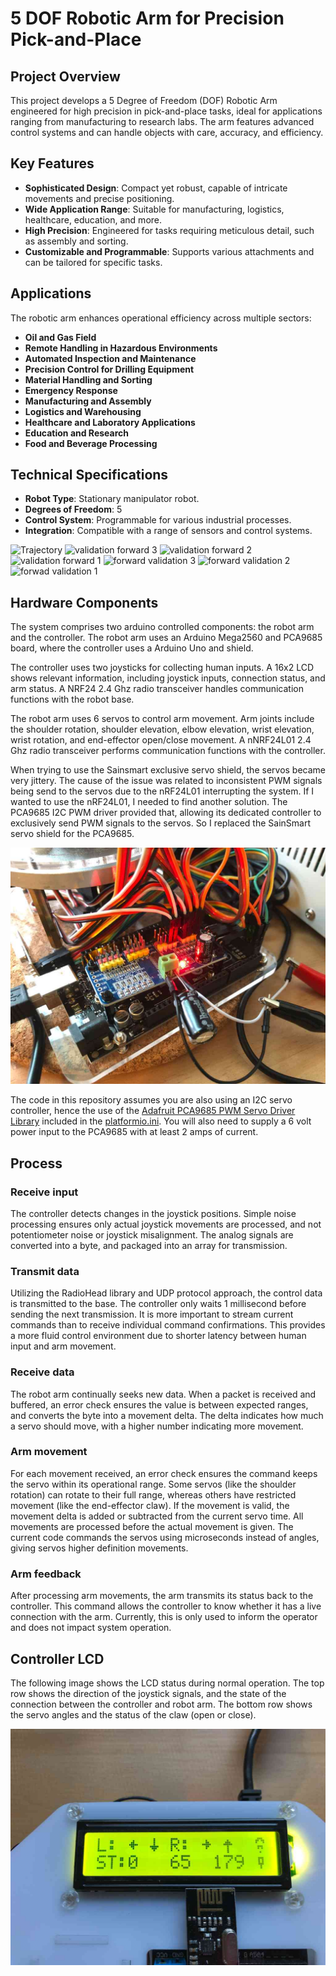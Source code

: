 [//]: # (image reference)
[controller_complete]: ./images/controller-complete.jpg
[controller_lcd_active]: ./images/controller-lcd-active.jpg
[controller_lcd_failed]: ./images/controller-lcd-failed.jpg
[pca9685]: ./images/pca9685-integrated.jpg
[robot_arm_and_controller]: ./images/robot-arm-kit-finished-2.jpg
[robot_arm_electronics]: ./images/complete-electronics.jpg
[shield_picture]: ./images/SainSmart-Robot-Shield-Arduino-MEGA2560-R3.jpg
[shield_schematic]: ./images/SainSmart-Robot-Shield-Arduino-MEGA2560-Schematic.png

# 5 DOF Robotic Arm for Precision Pick-and-Place

## Project Overview
This project develops a 5 Degree of Freedom (DOF) Robotic Arm engineered for high precision in pick-and-place tasks, ideal for applications ranging from manufacturing to research labs. The arm features advanced control systems and can handle objects with care, accuracy, and efficiency.

## Key Features
- **Sophisticated Design**: Compact yet robust, capable of intricate movements and precise positioning.
- **Wide Application Range**: Suitable for manufacturing, logistics, healthcare, education, and more.
- **High Precision**: Engineered for tasks requiring meticulous detail, such as assembly and sorting.
- **Customizable and Programmable**: Supports various attachments and can be tailored for specific tasks.

## Applications
The robotic arm enhances operational efficiency across multiple sectors:
- **Oil and Gas Field**
- **Remote Handling in Hazardous Environments**
- **Automated Inspection and Maintenance**
- **Precision Control for Drilling Equipment**
- **Material Handling and Sorting**
- **Emergency Response**
- **Manufacturing and Assembly**
- **Logistics and Warehousing**
- **Healthcare and Laboratory Applications**
- **Education and Research**
- **Food and Beverage Processing**

## Technical Specifications
- **Robot Type**: Stationary manipulator robot.
- **Degrees of Freedom**: 5
- **Control System**: Programmable for various industrial processes.
- **Integration**: Compatible with a range of sensors and control systems.



![Trajectory](https://github.com/user-attachments/assets/431bec94-2d34-451d-8697-44c7abaec11c)
![validation forward 3](https://github.com/user-attachments/assets/5dcef8d8-9e94-4aba-9abe-62a684fe4273)
![validation forward 2](https://github.com/user-attachments/assets/136e3755-78f4-4904-9734-5cd2511ebfbc)
![validation forward 1](https://github.com/user-attachments/assets/ec6697cf-ffeb-4125-aa6b-3569d5ee5305)
![forward validation 3](https://github.com/user-attachments/assets/4525e329-758b-4d17-b0fc-e70417639369)
![forward validation 2](https://github.com/user-attachments/assets/5371db9f-f1f5-405c-980c-a264e6fafb6b)
![forwad validation 1](https://github.com/user-attachments/assets/6b853fce-a420-4880-b804-f832e8de8b0a)


## Hardware Components

The system comprises two arduino controlled components: the robot arm and the controller. The robot arm uses an Arduino Mega2560 and PCA9685 board, where the controller uses a Arduino Uno and shield.

The controller uses two joysticks for collecting human inputs. A 16x2 LCD shows relevant information, including joystick inputs, connection status, and arm status. A NRF24 2.4 Ghz radio transceiver handles communication functions with the robot base.

The robot arm uses 6 servos to control arm movement. Arm joints include the shoulder rotation, shoulder elevation, elbow elevation, wrist elevation, wrist rotation, and end-effector open/close movement. A nNRF24L01 2.4 Ghz radio transceiver performs communication functions with the controller.

When trying to use the Sainsmart exclusive servo shield, the servos became very jittery. The cause of the issue was related to inconsistent PWM signals being send to the servos due to the nRF24L01 interrupting the system. If I wanted to use the nRF24L01, I needed to find another solution. The PCA9685 I2C PWM driver provided that, allowing its dedicated controller to exclusively send PWM signals to the servos. So I replaced the SainSmart servo shield for the PCA9685.

![PCA 9685 servo board][pca9685]

The code in this repository assumes you are also using an I2C servo controller, hence the use of the [Adafruit PCA9685 PWM Servo Driver Library](https://github.com/adafruit/Adafruit-PWM-Servo-Driver-Library) included in the [platformio.ini](https://github.com/camisatx/arduino-robot-arm/blob/master/platformio.ini#L22). You will also need to supply a 6 volt power input to the PCA9685 with at least 2 amps of current.

## Process

### Receive input

The controller detects changes in the joystick positions. Simple noise processing ensures only actual joystick movements are processed, and not potentiometer noise or joystick misalignment. The analog signals are converted into a byte, and packaged into an array for transmission.

### Transmit data

Utilizing the RadioHead library and UDP protocol approach, the control data is transmitted to the base. The controller only waits 1 millisecond before sending the next transmission. It is more important to stream current commands than to receive individual command confirmations. This provides a more fluid control environment due to shorter latency between human input and arm movement.

### Receive data

The robot arm continually seeks new data. When a packet is received and buffered, an error check ensures the value is between expected ranges, and converts the byte into a movement delta. The delta indicates how much a servo should move, with a higher number indicating more movement.

### Arm movement

For each movement received, an error check ensures the command keeps the servo within its operational range. Some servos (like the shoulder rotation) can rotate to their full range, whereas others have restricted movement (like the end-effector claw). If the movement is valid, the movement delta is added or subtracted from the current servo time. All movements are processed before the actual movement is given. The current code commands the servos using microseconds instead of angles, giving servos higher definition movements.

### Arm feedback

After processing arm movements, the arm transmits its status back to the controller. This command allows the controller to know whether it has a live connection with the arm. Currently, this is only used to inform the operator and does not impact system operation.

## Controller LCD



The following image shows the LCD status during normal operation. The top row shows the direction of the joystick signals, and the state of the connection between the controller and robot arm. The bottom row shows the servo angles and the status of the claw (open or close).

![Controller LCD active][controller_lcd_active]



